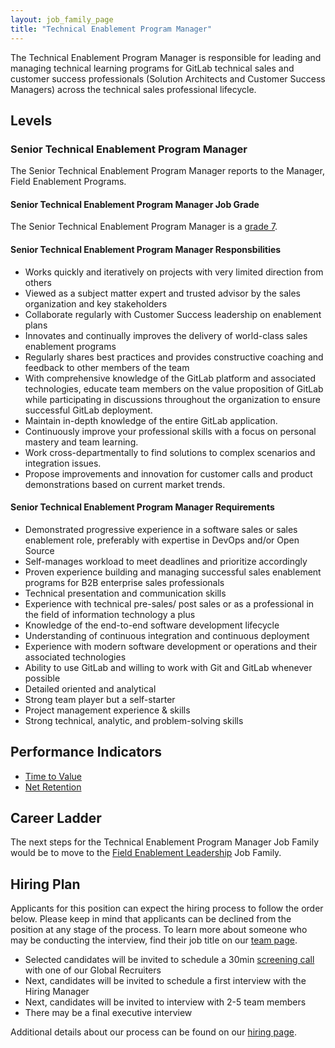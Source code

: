 ```yaml
---
layout: job_family_page
title: "Technical Enablement Program Manager"
---
```


The Technical Enablement Program Manager is responsible for leading and managing technical learning programs for GitLab technical sales and customer success professionals (Solution Architects and Customer Success Managers) across the technical sales professional lifecycle.

## Levels 

### Senior Technical Enablement Program Manager

The Senior Technical Enablement Program Manager reports to the Manager, Field Enablement Programs.

#### Senior Technical Enablement Program Manager Job Grade

The Senior Technical Enablement Program Manager is a [grade 7](/handbook/total-rewards/compensation/compensation-calculator/#gitlab-job-grades).

#### Senior Technical Enablement Program Manager Responsbilities

* Works quickly and iteratively on projects with very limited direction from others
* Viewed as a subject matter expert and trusted advisor by the sales organization and key stakeholders
* Collaborate regularly with Customer Success leadership on enablement plans
* Innovates and continually improves the delivery of world-class sales enablement programs
* Regularly shares best practices and provides constructive coaching and feedback to other members of the team
* With comprehensive knowledge of the GitLab platform and associated technologies, educate team members on the value proposition of GitLab while participating in discussions throughout the organization to ensure successful GitLab deployment.
* Maintain in-depth knowledge of the entire GitLab application.
* Continuously improve your professional skills with a focus on personal mastery and team learning.
* Work cross-departmentally to find solutions to complex scenarios and integration issues.
* Propose improvements and innovation for customer calls and product demonstrations based on current market trends.

#### Senior Technical Enablement Program Manager Requirements 

* Demonstrated progressive experience in a software sales or sales enablement role, preferably with expertise in DevOps and/or Open Source
* Self-manages workload to meet deadlines and prioritize accordingly
* Proven experience building and managing successful sales enablement programs for B2B enterprise sales professionals
* Technical presentation and communication skills
* Experience with technical pre-sales/ post sales or as a professional in the field of information technology a plus
* Knowledge of the end-to-end software development lifecycle
* Understanding of continuous integration and continuous deployment
* Experience with modern software development or operations and their associated technologies
* Ability to use GitLab and willing to work with Git and GitLab whenever possible
* Detailed oriented and analytical
* Strong team player but a self-starter
* Project management experience & skills
* Strong technical, analytic, and problem-solving skills

## Performance Indicators 

* [Time to Value](/handbook/customer-success/vision/#time-to-value-kpis) 
* [Net Retention](/handbook/customer-success/vision/#retention-and-reasons-for-churn)

## Career Ladder 

The next steps for the Technical Enablement Program Manager Job Family would be to move to the [Field Enablement Leadership](/job-families/sales/director-of-field-enablement/) Job Family.

## Hiring Plan

Applicants for this position can expect the hiring process to follow the order below. Please keep in mind that applicants can be declined from the position at any stage of the process. To learn more about someone who may be conducting the interview, find their job title on our [team page](/company/team/).

- Selected candidates will be invited to schedule a 30min [screening call](/handbook/hiring/interviewing/#screening-call) with one of our Global Recruiters
- Next, candidates will be invited to schedule a first interview with the Hiring Manager
- Next, candidates will be invited to interview with 2-5 team members
- There may be a final executive interview 

Additional details about our process can be found on our [hiring page](/handbook/hiring/).
